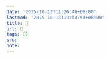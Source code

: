 ```yaml
---
date: '2025-10-13T11:26:48+08:00'
lastmod: '2025-10-13T13:04:51+08:00'
title: 󰓜
url: 󰓜
tags: []
src:
note:
---
```

